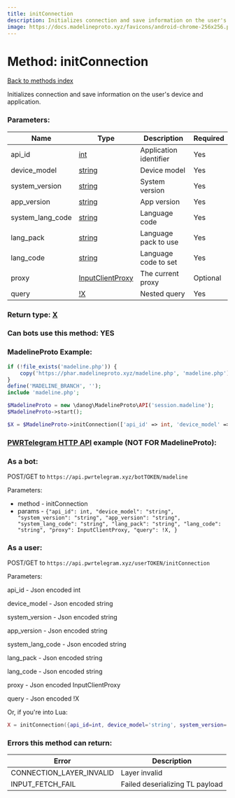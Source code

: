 ```yaml
---
title: initConnection
description: Initializes connection and save information on the user's device and application.
image: https://docs.madelineproto.xyz/favicons/android-chrome-256x256.png
---
```

# Method: initConnection  
[Back to methods index](index.md)


Initializes connection and save information on the user's device and application.

### Parameters:

| Name     |    Type       | Description | Required |
|----------|---------------|-------------|----------|
|api\_id|[int](../types/int.md) | Application identifier | Yes|
|device\_model|[string](../types/string.md) | Device model | Yes|
|system\_version|[string](../types/string.md) | System version | Yes|
|app\_version|[string](../types/string.md) | App version | Yes|
|system\_lang\_code|[string](../types/string.md) | Language code | Yes|
|lang\_pack|[string](../types/string.md) | Language pack to use | Yes|
|lang\_code|[string](../types/string.md) | Language code to set | Yes|
|proxy|[InputClientProxy](../types/InputClientProxy.md) | The current proxy | Optional|
|query|[!X](../types/!X.md) | Nested query | Yes|


### Return type: [X](../types/X.md)

### Can bots use this method: **YES**


### MadelineProto Example:


```php
if (!file_exists('madeline.php')) {
    copy('https://phar.madelineproto.xyz/madeline.php', 'madeline.php');
}
define('MADELINE_BRANCH', '');
include 'madeline.php';

$MadelineProto = new \danog\MadelineProto\API('session.madeline');
$MadelineProto->start();

$X = $MadelineProto->initConnection(['api_id' => int, 'device_model' => 'string', 'system_version' => 'string', 'app_version' => 'string', 'system_lang_code' => 'string', 'lang_pack' => 'string', 'lang_code' => 'string', 'proxy' => InputClientProxy, 'query' => !X, ]);
```

### [PWRTelegram HTTP API](https://pwrtelegram.xyz) example (NOT FOR MadelineProto):

### As a bot:

POST/GET to `https://api.pwrtelegram.xyz/botTOKEN/madeline`

Parameters:

* method - initConnection
* params - `{"api_id": int, "device_model": "string", "system_version": "string", "app_version": "string", "system_lang_code": "string", "lang_pack": "string", "lang_code": "string", "proxy": InputClientProxy, "query": !X, }`



### As a user:

POST/GET to `https://api.pwrtelegram.xyz/userTOKEN/initConnection`

Parameters:

api_id - Json encoded int

device_model - Json encoded string

system_version - Json encoded string

app_version - Json encoded string

system_lang_code - Json encoded string

lang_pack - Json encoded string

lang_code - Json encoded string

proxy - Json encoded InputClientProxy

query - Json encoded !X




Or, if you're into Lua:

```lua
X = initConnection({api_id=int, device_model='string', system_version='string', app_version='string', system_lang_code='string', lang_pack='string', lang_code='string', proxy=InputClientProxy, query=!X, })
```

### Errors this method can return:

| Error    | Description   |
|----------|---------------|
|CONNECTION_LAYER_INVALID|Layer invalid|
|INPUT_FETCH_FAIL|Failed deserializing TL payload|


